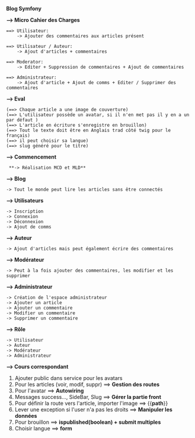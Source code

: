 **Blog Symfony**

**--> Micro Cahier des Charges**

    ==> Utilisateur:
        -> Ajouter des commentaires aux articles présent

    ==> Utilisateur / Auteur:
        -> Ajout d'articles + commentaires

    ==> Moderator:
        -> Editer + Suppression de commentaires + Ajout de commentaires

    ==> Administrateur:
        -> Ajout d'article + Ajout de comms + Editer / Supprimer des commentaires

**--> Eval**

    (==> Chaque article a une image de couverture)
    (==> L'utilisateur possède un avatar, si il n'en met pas il y en a un par défaut )
    (==> L'article en écriture s'enregistre en brouillon)
    (==> Tout le texte doit être en Anglais trad côté twig pour le français)
    (==> il peut choisir sa langue)
    (==> slug généré pour le titre)



**--> Commencement**

     **-> Réalisation MCD et MLD**

**--> Blog**

    -> Tout le monde peut lire les articles sans être connectés

**--> Utilisateurs**
    
    -> Inscription
    -> Connexion
    -> Déconnexion
    -> Ajout de comms
    
**--> Auteur** 
    
    -> Ajout d'articles mais peut également écrire des commentaires

**--> Modérateur**

    -> Peut à la fois ajouter des commentaires, les modifier et les supprimer

**--> Administrateur**
        
    -> Création de l'espace administrateur 
    -> Ajouter un article 
    -> Ajouter un commentaire
    -> Modifier un commentaire
    -> Supprimer un commentaire

**--> Rôle**

    -> Utilisateur
    -> Auteur
    -> Modérateur
    -> Administrateur

__**--> Cours correspondant**__

1. Ajouter public dans service pour les avatars 
2. Pour les articles (voir, modif, suppr) ==> **Gestion des routes**
3. Pour l'avatar ==> **Autowiring**
4. Messages success..., SideBar, Slug ==> **Gérer la partie front**
5. Pour définir la route vers l'article, importer l'image ==> {{**path**}}
6. Lever une exception si l'user n'a pas les droits ==> **Manipuler les données**
7. Pour brouillon ==> **ispublished(boolean) + submit multiples**
8. Choisir langue ==> **form**
